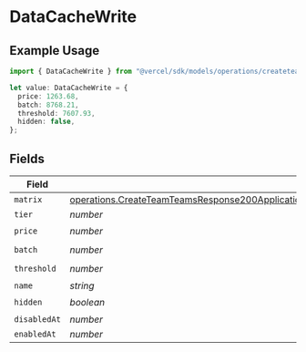 # DataCacheWrite

## Example Usage

```typescript
import { DataCacheWrite } from "@vercel/sdk/models/operations/createteam.js";

let value: DataCacheWrite = {
  price: 1263.68,
  batch: 8768.21,
  threshold: 7607.93,
  hidden: false,
};
```

## Fields

| Field                                                                                                                                                                                                                              | Type                                                                                                                                                                                                                               | Required                                                                                                                                                                                                                           | Description                                                                                                                                                                                                                        |
| ---------------------------------------------------------------------------------------------------------------------------------------------------------------------------------------------------------------------------------- | ---------------------------------------------------------------------------------------------------------------------------------------------------------------------------------------------------------------------------------- | ---------------------------------------------------------------------------------------------------------------------------------------------------------------------------------------------------------------------------------- | ---------------------------------------------------------------------------------------------------------------------------------------------------------------------------------------------------------------------------------- |
| `matrix`                                                                                                                                                                                                                           | [operations.CreateTeamTeamsResponse200ApplicationJSONResponseBodyBillingInvoiceItemsDataCacheWriteMatrix](../../models/operations/createteamteamsresponse200applicationjsonresponsebodybillinginvoiceitemsdatacachewritematrix.md) | :heavy_minus_sign:                                                                                                                                                                                                                 | N/A                                                                                                                                                                                                                                |
| `tier`                                                                                                                                                                                                                             | *number*                                                                                                                                                                                                                           | :heavy_minus_sign:                                                                                                                                                                                                                 | N/A                                                                                                                                                                                                                                |
| `price`                                                                                                                                                                                                                            | *number*                                                                                                                                                                                                                           | :heavy_check_mark:                                                                                                                                                                                                                 | N/A                                                                                                                                                                                                                                |
| `batch`                                                                                                                                                                                                                            | *number*                                                                                                                                                                                                                           | :heavy_check_mark:                                                                                                                                                                                                                 | N/A                                                                                                                                                                                                                                |
| `threshold`                                                                                                                                                                                                                        | *number*                                                                                                                                                                                                                           | :heavy_check_mark:                                                                                                                                                                                                                 | N/A                                                                                                                                                                                                                                |
| `name`                                                                                                                                                                                                                             | *string*                                                                                                                                                                                                                           | :heavy_minus_sign:                                                                                                                                                                                                                 | N/A                                                                                                                                                                                                                                |
| `hidden`                                                                                                                                                                                                                           | *boolean*                                                                                                                                                                                                                          | :heavy_check_mark:                                                                                                                                                                                                                 | N/A                                                                                                                                                                                                                                |
| `disabledAt`                                                                                                                                                                                                                       | *number*                                                                                                                                                                                                                           | :heavy_minus_sign:                                                                                                                                                                                                                 | N/A                                                                                                                                                                                                                                |
| `enabledAt`                                                                                                                                                                                                                        | *number*                                                                                                                                                                                                                           | :heavy_minus_sign:                                                                                                                                                                                                                 | N/A                                                                                                                                                                                                                                |